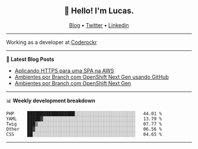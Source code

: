 <h2 align="center">👋 Hello! I'm Lucas.</h2>
<p align="center">
  <a href="https://www.lucassabreu.net.br/">Blog</a> •
  <a href="https://twitter.com/lucassabreu">Twitter</a> •
  <a href="https://www.linkedin.com/in/lucassantosabreu/">Linkedin</a>
</p>

---

Working as a developer at [Coderockr](https://github.com/Coderockr)

---

**📝 Latest Blog Posts**

<!-- BLOG-POST-LIST:START -->
- [Aplicando HTTPS para uma SPA na AWS](http://www.lucassabreu.net.br/post/aplicando-https-para-uma-spa-na-aws/)
- [Ambientes por Branch com OpenShift Next Gen usando GitHub](http://www.lucassabreu.net.br/post/ambientes-por-branch-com-openshift-next-gen-usando-github/)
- [Ambientes por Branch com OpenShift Next Gen](http://www.lucassabreu.net.br/post/ambientes-por-branch-com-openshift-next-gen/)
<!-- BLOG-POST-LIST:END -->

---

📊 **Weekly development breakdown**
<!--START_SECTION:waka-->
```text
PHP     ██████████████████░░░░░░░░░░░░░░░░░░░░░░░   44.01 % 
YAML    █████▓░░░░░░░░░░░░░░░░░░░░░░░░░░░░░░░░░░░   13.79 % 
Twig    ███▒░░░░░░░░░░░░░░░░░░░░░░░░░░░░░░░░░░░░░   07.77 % 
Other   ██▓░░░░░░░░░░░░░░░░░░░░░░░░░░░░░░░░░░░░░░   06.56 % 
CSS     ██░░░░░░░░░░░░░░░░░░░░░░░░░░░░░░░░░░░░░░░   04.65 % 
```
<!--END_SECTION:waka-->

---
